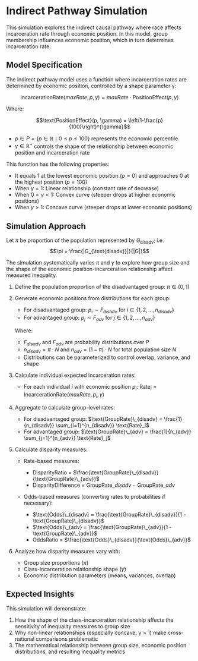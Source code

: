 # Indirect Pathway Simulation

This simulation explores the indirect causal pathway where race affects incarceration rate through economic position. In this model, group membership influences economic position, which in turn determines incarceration rate.

## Model Specification

The indirect pathway model uses a function where incarceration rates are determined by economic position, controlled by a shape parameter γ:

$$\text{IncarcerationRate}(maxRate, p, \gamma) = maxRate \cdot \text{PositionEffect}(p, \gamma)$$

Where:

$$\text{PositionEffect}(p, \gamma) = \left(1-\frac{p}{100}\right)^{\gamma}$$


- $p \in P = \{p \in \mathbb{R} \mid 0 \leq p \leq 100\}$ represents the economic percentile
- $\gamma \in \mathbb{R}^+$ controls the shape of the relationship between economic position and incarceration rate

This function has the following properties:
- It equals 1 at the lowest economic position ($p = 0$) and approaches 0 at the highest position ($p = 100$)
- When $\gamma = 1$: Linear relationship (constant rate of decrease)
- When $0 < \gamma < 1$: Convex curve (steeper drops at higher economic positions)
- When $\gamma > 1$: Concave curve (steeper drops at lower economic positions)


## Simulation Approach

Let $\pi$ be proportion of the population represented by $G_{\text{disadv}}$; i.e. 
$$\pi = \frac{|G_{\text{disadv}}|}{|G|}$$

The simulation systematically varies $\pi$ and $\gamma$ to explore how group size and the shape of the economic position-incarceration relationship affect measured inequality.

1. Define the population proportion of the disadvantaged group: $\pi \in (0,1)$

2. Generate economic positions from distributions for each group:
   - For disadvantaged group: $p_i \sim F_{disadv}$ for $i \in \{1, 2, ..., n_{disadv}\}$
   - For advantaged group: $p_j \sim F_{adv}$ for $j \in \{1, 2, ..., n_{adv}\}$
   
   Where:
   - $F_{disadv}$ and $F_{adv}$ are probability distributions over $P$
   - $n_{disadv} = \pi \cdot N$ and $n_{adv} = (1-\pi) \cdot N$ for total population size $N$
   - Distributions can be parameterized to control overlap, variance, and shape

3. Calculate individual expected incarceration rates:
   - For each individual $i$ with economic position $p_i$: $\text{Rate}_i = \text{IncarcerationRate}(maxRate, p_i, \gamma)$

4. Aggregate to calculate group-level rates:
   - For disadvantaged group: $\text{GroupRate}\_{disadv} = \frac{1}{n_{disadv}} \sum_{i=1}^{n_{disadv}} \text{Rate}_i$
   - For advantaged group: $\text{GroupRate}\_{adv} = \frac{1}{n_{adv}} \sum_{j=1}^{n_{adv}} \text{Rate}_j$

5. Calculate disparity measures:
   - Rate-based measures:
     - DisparityRatio = $\frac{\text{GroupRate}\_{disadv}}{\text{GroupRate}\_{adv}}$
     - DisparityDifference = $\text{GroupRate}\_{disadv} - \text{GroupRate}\_{adv}$
   
   - Odds-based measures (converting rates to probabilities if necessary):
     - $\text{Odds}\_{disadv} = \frac{\text{GroupRate}\_{disadv}}{1 - \text{GroupRate}\_{disadv}}$
     - $\text{Odds}\_{adv} = \frac{\text{GroupRate}\_{adv}}{1 - \text{GroupRate}\_{adv}}$
     - OddsRatio = $\frac{\text{Odds}\_{disadv}}{\text{Odds}\_{adv}}$

6. Analyze how disparity measures vary with:
   - Group size proportions ($\pi$)
   - Class-incarceration relationship shape ($\gamma$)
   - Economic distribution parameters (means, variances, overlap)


## Expected Insights

This simulation will demonstrate:

1. How the shape of the class-incarceration relationship affects the sensitivity of inequality measures to group size
2. Why non-linear relationships (especially concave, γ > 1) make cross-national comparisons problematic
3. The mathematical relationship between group size, economic position distributions, and resulting inequality metrics
